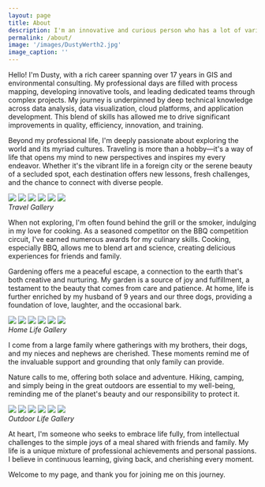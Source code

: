 ```yaml
---
layout: page
title: About
description: I'm an innovative and curious person who has a lot of varied experience throughout the environmental consulting market.
permalink: /about/
image: '/images/DustyWerth2.jpg'
image_caption: ''
---
```


Hello! I'm Dusty, with a rich career spanning over 17 years in GIS and environmental consulting. My professional days are filled with process mapping, developing innovative tools, and leading dedicated teams through complex projects. My journey is underpinned by deep technical knowledge across data analysis, data visualization, cloud platforms, and application development. This blend of skills has allowed me to drive significant improvements in quality, efficiency, innovation, and training.

Beyond my professional life, I'm deeply passionate about exploring the world and its myriad cultures. Traveling is more than a hobby—it's a way of life that opens my mind to new perspectives and inspires my every endeavor. Whether it's the vibrant life in a foreign city or the serene beauty of a secluded spot, each destination offers new lessons, fresh challenges, and the chance to connect with diverse people.

<div class="gallery-box">
  <div class="gallery">
    <img src="/images/LadyLuck.jpeg" loading="lazy">
    <img src="/images/La_Sagrada.jpg" loading="lazy">
    <img src="/images/USSArizona.jpeg" loading="lazy">
    <img src="/images/Sevile.jpg" loading="lazy">
    <img src="/images/India_Elephant_Island.jpeg" loading="lazy">
    <img src="/images/Portugal.jpg" loading="lazy">
   </div>
  <em>Travel Gallery</em>
</div>

When not exploring, I'm often found behind the grill or the smoker, indulging in my love for cooking. As a seasoned competitor on the BBQ competition circuit, I've earned numerous awards for my culinary skills. Cooking, especially BBQ, allows me to blend art and science, creating delicious experiences for friends and family.

Gardening offers me a peaceful escape, a connection to the earth that's both creative and nurturing. My garden is a source of joy and fulfillment, a testament to the beauty that comes from care and patience. At home, life is further enriched by my husband of 9 years and our three dogs, providing a foundation of love, laughter, and the occasional bark.

<div class="gallery-box">
  <div class="gallery">
    <img src="/images/DustyRussel.jpeg" loading="lazy">
    <img src="/images/Milo.jpg" loading="lazy">
    <img src="/images/Gussie.jpeg" loading="lazy">
    <img src="/images/Trooper.jpeg" loading="lazy">
    <img src="/images/Ribs.jpeg" loading="lazy">
    <img src="/images/Chicken.jpg" loading="lazy">
  </div>
  <em>Home Life Gallery</em>
</div>

I come from a large family where gatherings with my brothers, their dogs, and my nieces and nephews are cherished. These moments remind me of the invaluable support and grounding that only family can provide.

Nature calls to me, offering both solace and adventure. Hiking, camping, and simply being in the great outdoors are essential to my well-being, reminding me of the planet's beauty and our responsibility to protect it.

<div class="gallery-box">
  <div class="gallery">
    <img src="/images/Moose.jpeg" loading="lazy">
    <img src="/images/RedRocks.jpg" loading="lazy">
    <img src="/images/RMNP_Hike.jpeg" loading="lazy">
    <img src="/images/Bear.jpeg" loading="lazy">
    <img src="/images/Aruba_Sunset.jpeg" loading="lazy">
    <img src="/images/Glacier.jpeg" loading="lazy">
  </div>
  <em>Outdoor Life Gallery</em>
</div>

At heart, I'm someone who seeks to embrace life fully, from intellectual challenges to the simple joys of a meal shared with friends and family. My life is a unique mixture of professional achievements and personal passions. I believe in continuous learning, giving back, and cherishing every moment.

Welcome to my page, and thank you for joining me on this journey.


